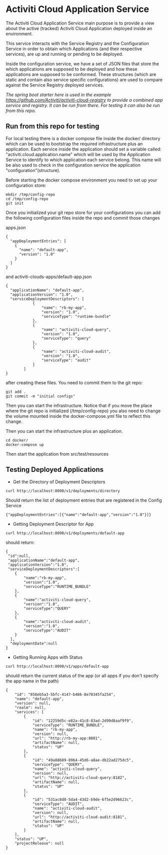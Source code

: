 # Activiti Cloud Application Service

The Activiti Cloud Application Service main purpose is to provide a view about the active (tracked) Activiti Cloud Application 
deployed inside an environment.  

This service interacts with the Service Registry and the Configuration Service in order to obtain which Applications 
(and their respective services), are up and running or pending to be deployed. 

Inside the configuration service, we have a set of JSON files that store the which applications are supposed to be deployed
and how these applications are supposed to be conformed. These structures (which are static and contain also 
service specific configurations) are used to compare against the Service Registry deployed services. 

*The spring boot starter here is used in the example https://github.com/Activiti/activiti-cloud-registry 
to provide a combined app service and registry. It can be run from there. For testing it can also be run from this repo.*

## Run from this repo for testing
For local testing there is a docker compose file inside the docker/ directory which can be used to bootstrap the required 
infrastructure plus an application. Each service inside the application should set a variable called: 
"activiti.cloud.application.name" which will be used by the Application Service to identify to which application each service
belong. This name will be also used to check in the configuration service the application "configuration"(structure).

Before starting the docker compose environment you need to set up your configuration store:
```$xslt
mkdir /tmp/config-repo
cd /tmp/config-repo
git init

```
Once you initialized your git repo store for your configurations you can add the following configuration files 
inside the repo and commit those changes

apps.json
```$xslt
{
  "appDeploymentEntries": [
    {
      "name": "default-app",
      "version": "1.0"
    }
  ]
}

```
and activiti-clouds-apps/default-app.json

```$xslt
{
  "applicationName": "default-app",
  "applicationVersion": "1.0",
  "serviceDeploymentDescriptors": [
            {
                "name": "rb-my-app",
                "version": "1.0",
                "serviceType": "runtime-bundle"
            },
            {
                "name": "activiti-cloud-query",
                "version": "1.0",
                "serviceType": "query"
            },
            {
                "name": "activiti-cloud-audit",
                "version": "1.0",
                "serviceType": "audit"
            }
        ]
}

```

after creating these files. You need to commit them to the git repo:
```$xslt
git add .
git commit -m "initial configs"
```

Then you can start the infrastructure. Notice that if you move the place where the git repo is initialized 
(/tmp/config-repo) you also need to change the volume mounted inside the docker-compose.yml file to reflect
this change.

Then you can start the infrastructure plus an application.

```$xslt
cd docker/
docker-compose up
```

Then start the application from src/test/resources

## Testing Deployed Applications

- Get the Directory of Deployment Descriptors

```$xslt
curl http://localhost:8090/v1/deployments/directory
``` 

Should return the list of deployment entries that are registered in the Config Service

```$xslt
{"appDeploymentEntries":[{"name":"default-app","version":"1.0"}]}
```

- Getting Deployment Descriptor for App
```$xslt
curl http://localhost:8090/v1/deployments/default-app
```

should return:
```$xslt
{
 "id":null,
 "applicationName":"default-app",
 "applicationVersion":"1.0",
 "serviceDeploymentDescriptors":[
    {
        "name":"rb-my-app",
        "version":"1.0",
        "serviceType":"RUNTIME_BUNDLE"
    },
    {
        "name":"activiti-cloud-query",
        "version":"1.0",
        "serviceType":"QUERY"
    },
    {
        "name":"activiti-cloud-audit",
        "version":"1.0",
        "serviceType":"AUDIT"
    }
  ],
  "deploymentDate":null
}
```

- Getting Running Apps with Status

```$xslt
curl http://localhost:8090/v1/apps/default-app
```

should return the current status of the app (or all apps if you don't specify the app name in the path)

```
{
    "id": "858eb5a3-5bfc-4147-b486-8e78345fa254",
    "name": "default-app",
    "version": null,
    "realm": null,
    "services": [
        {
            "id": "12259d5c-e82a-41c8-83ad-2d99d8aaf9f9",
            "serviceType": "RUNTIME_BUNDLE",
            "name": "rb-my-app",
            "version": null,
            "url": "http://rb-my-app:8081",
            "artifactName": null,
            "status": "UP"
        },
        {
            "id": "49a88689-8964-45d6-a8ae-db22ad275dc5",
            "serviceType": "QUERY",
            "name": "activiti-cloud-query",
            "version": null,
            "url": "http://activiti-cloud-query:8182",
            "artifactName": null,
            "status": "UP"
        },
        {
            "id": "531ac8d0-5da4-43d2-b9de-6f5e2d96623c",
            "serviceType": "AUDIT",
            "name": "activiti-cloud-audit",
            "version": null,
            "url": "http://activiti-cloud-audit:8181",
            "artifactName": null,
            "status": "UP"
        }
    ],
    "status": "UP",
    "projectRelease": null
}

```

